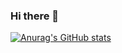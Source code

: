 ### Hi there 👋

[![Anurag's GitHub stats](https://github-readme-stats.vercel.app/api?username=EvaPelko)](https://github.com/anuraghazra/github-readme-stats)

<!--
**EvaPelko/EvaPelko** is a ✨ _special_ ✨ repository because its `README.md` (this file) appears on your GitHub profile.

Here are some ideas to get you started:

- 🔭 I’m currently working on ...
- 🌱 I’m currently learning ...
- 👯 I’m looking to collaborate on ...
- 🤔 I’m looking for help with ...
- 💬 Ask me about ...
- 📫 How to reach me: ...
- 😄 Pronouns: ...
- ⚡ Fun fact: ...
-->

